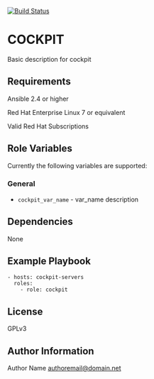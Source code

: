 [![Build Status](https://travis-ci.org/oasis-roles/cockpit.svg?branch=master)](https://travis-ci.org/oasis-roles/cockpit)

COCKPIT
===========

Basic description for cockpit

Requirements
------------

Ansible 2.4 or higher

Red Hat Enterprise Linux 7 or equivalent

Valid Red Hat Subscriptions

Role Variables
--------------

Currently the following variables are supported:

### General

* `cockpit_var_name` - var_name description

Dependencies
------------

None

Example Playbook
----------------

```
- hosts: cockpit-servers
  roles:
    - role: cockpit
```

License
-------

GPLv3

Author Information
------------------

Author Name <authoremail@domain.net>
